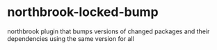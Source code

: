 # northbrook-locked-bump
northbrook plugin that bumps versions of changed packages and their dependencies using the same version for all 
